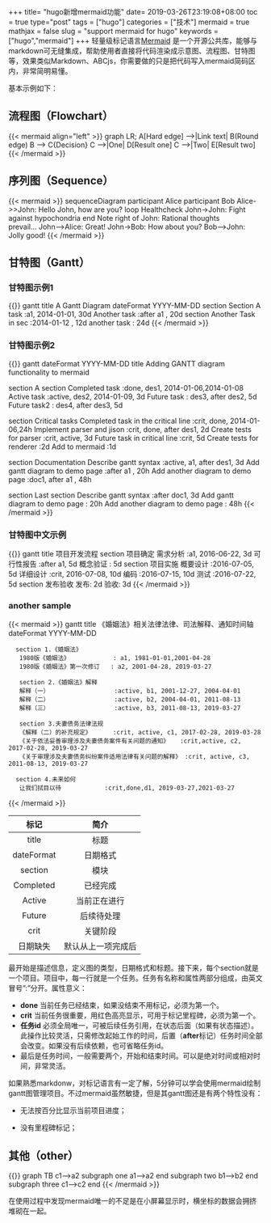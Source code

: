 +++
title= "hugo新增mermaid功能"
date= 2019-03-26T23:19:08+08:00
toc = true
type="post"
tags = ["hugo"]
categories = ["技术"]
mermaid = true
mathjax = false
slug = "support mermaid for hugo"
keywords = ["hugo","mermaid"]
+++
轻量级标记语言[Mermaid][l1] 是一个开源公共库，能够与markdown可无缝集成，帮助使用者直接将代码渲染成示意图、流程图、甘特图等，效果类似Markdown、ABCjs，你需要做的只是把代码写入mermaid简码区内，非常简明易懂。

基本示例如下：
<!--more-->
## 流程图（Flowchart）

{{< mermaid align="left" >}}
graph LR;
    A[Hard edge] -->|Link text| B(Round edge)
    B --> C{Decision}
    C -->|One| D[Result one]
    C -->|Two| E[Result two]
{{< /mermaid >}}


## 序列图（Sequence）

{{< mermaid >}}
sequenceDiagram
    participant Alice
    participant Bob
    Alice->>John: Hello John, how are you?
    loop Healthcheck
        John->John: Fight against hypochondria
    end
    Note right of John: Rational thoughts <br/>prevail...
    John-->Alice: Great!
    John->Bob: How about you?
    Bob-->John: Jolly good!
{{< /mermaid >}}

## 甘特图（Gantt）
### 甘特图示例1
{{<mermaid>}}
gantt
    title A Gantt Diagram
    dateFormat  YYYY-MM-DD
    section Section
    A task           :a1, 2014-01-01, 30d
    Another task     :after a1  , 20d
    section Another
    Task in sec      :2014-01-12  , 12d
    another task      : 24d
{{< /mermaid >}}

### 甘特图示例2
{{<mermaid>}}
gantt
dateFormat  YYYY-MM-DD
title Adding GANTT diagram functionality to mermaid

section A section
Completed task            :done,    des1, 2014-01-06,2014-01-08
Active task               :active,  des2, 2014-01-09, 3d
Future task               :         des3, after des2, 5d
Future task2               :         des4, after des3, 5d

section Critical tasks
Completed task in the critical line :crit, done, 2014-01-06,24h
Implement parser and jison          :crit, done, after des1, 2d
Create tests for parser             :crit, active, 3d
Future task in critical line        :crit, 5d
Create tests for renderer           :2d
Add to mermaid                      :1d

section Documentation
Describe gantt syntax               :active, a1, after des1, 3d
Add gantt diagram to demo page      :after a1  , 20h
Add another diagram to demo page    :doc1, after a1  , 48h

section Last section
Describe gantt syntax               :after doc1, 3d
Add gantt diagram to demo page      : 20h
Add another diagram to demo page    : 48h
{{< /mermaid >}}

### 甘特图中文示例
{{<mermaid>}}
gantt
    title 项目开发流程
    section 项目确定
        需求分析       :a1, 2016-06-22, 3d
        可行性报告     :after a1, 5d
        概念验证       : 5d
    section 项目实施
        概要设计      :2016-07-05, 5d
        详细设计      :crit, 2016-07-08, 10d
        编码          :2016-07-15, 10d
        测试          :2016-07-22, 5d
    section 发布验收
        发布: 2d
        验收: 3d
{{< /mermaid >}}

### another sample
{{< mermaid >}}
gantt
    title 《婚姻法》相关法律法律、司法解释、通知时间轴
    dateFormat  YYYY-MM-DD

      section 1.《婚姻法》
       1980版《婚姻法》            : a1, 1981-01-01,2001-04-28
       1980版《婚姻法》第一次修订   : a2, 2001-04-28, 2019-03-27
    
       section 2.《婚姻法》解释
       解释（一）                  :active, b1, 2001-12-27, 2004-04-01
       解释（二）                  :active, b2, 2004-04-01, 2011-08-13
       解释（三）                  :active, b3, 2011-08-13, 2019-03-27
    
       section 3.夫妻债务法律法规
       《解释（二）的补充规定》      :crit, active, c1, 2017-02-28, 2019-03-28
       《关于依法妥善审理涉及夫妻债务案件有关问题的通知》   :crit,active, c2, 2017-02-28, 2019-03-27
       《关于审理涉及夫妻债务纠纷案件适用法律有关问题的解释》 :crit, active, c3, 2011-08-13, 2019-03-27
    
      section 4.未来如何
       让我们拭目以待            :crit,done,d1, 2019-03-27,2021-03-27

{{< /mermaid >}}


| 标记 | 简介 |
| :-:  | :-:  |
| title | 标题 |
| dateFormat | 日期格式 |
| section | 模块 |
| Completed | 已经完成 |
| Active | 当前正在进行 |
| Future | 后续待处理 |
| crit | 关键阶段 |
| 日期缺失 | 默认从上一项完成后 |

最开始是描述信息，定义图的类型，日期格式和标题。接下来，每个section就是一个项目。项目中，每一行就是一个任务。任务有名称和属性两部分组成，由英文冒号”:”分开。属性意义：

*   **done** 当前任务已经结束，如果没结束不用标记，必须为第一个。
*   **crit** 当前任务很重要，用红色高亮显示，可用于标记里程碑，必须为第一个。
*   **任务id** 必须全局唯一，可被后续任务引用，在状态后面（如果有状态描述）。此操作比较灵活，只需修改起始工作的时间，后置（**after**标记）任务时间全部会改变。如果没有后续依赖，也可省略任务id。
*   最后是任务时间，一般需要两个，开始和结束时间。可以是绝对时间或相对时间，非常灵活。

如果熟悉markdonw，对标记语言有一定了解，5分钟可以学会使用mermaid绘制gantt图管理项目。不过mermaid虽然敏捷，但是其gantt图还是有两个特性没有：

* 无法按百分比显示当前项目进度；

* 没有里程碑标记；

## 其他（other）
{{<mermaid>}}
graph TB
    c1-->a2
    subgraph one
    a1-->a2
    end
    subgraph two
    b1-->b2
    end
    subgraph three
    c1-->c2
    end
   {{< /mermaid >}}

在使用过程中发现mermaid唯一的不足是在小屏幕显示时，横坐标的数据会拥挤堆砌在一起。

[l1]: https://mermaidjs.github.io/
